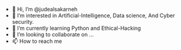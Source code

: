 - 👋 Hi, I’m @judealsakarneh
- 👀 I’m interested in Artificial-Intelligence, Data science, And Cyber security. 
- 🌱 I’m currently learning Python and Ethical-Hacking
- 💞️ I’m looking to collaborate on ...
- 📫 How to reach me 

<!---
judealsakarneh/judealsakarneh is a ✨ special ✨ repository because its `README.md` (this file) appears on your GitHub profile.
You can click the Preview link to take a look at your changes.
--->
